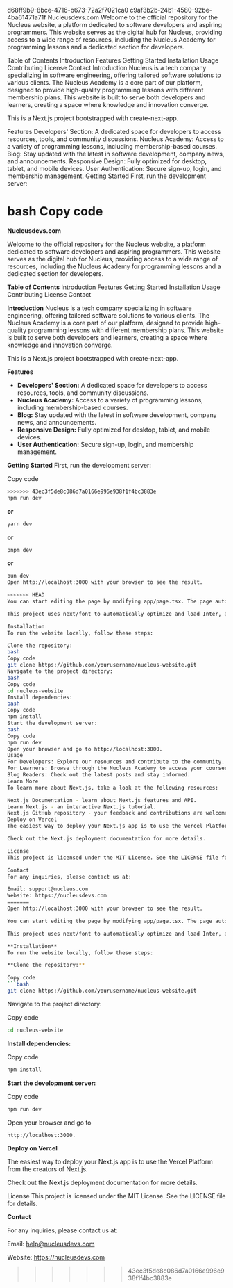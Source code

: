 d68ff9b9-8bce-4716-b673-72a2f7021ca0
c9af3b2b-24b1-4580-92be-4ba61471a71f
Nucleusdevs.com
Welcome to the official repository for the Nucleus website, a platform dedicated to software developers and aspiring programmers. This website serves as the digital hub for Nucleus, providing access to a wide range of resources, including the Nucleus Academy for programming lessons and a dedicated section for developers.

Table of Contents
Introduction
Features
Getting Started
Installation
Usage
Contributing
License
Contact
Introduction
Nucleus is a tech company specializing in software engineering, offering tailored software solutions to various clients. The Nucleus Academy is a core part of our platform, designed to provide high-quality programming lessons with different membership plans. This website is built to serve both developers and learners, creating a space where knowledge and innovation converge.

This is a Next.js project bootstrapped with create-next-app.

Features
Developers' Section: A dedicated space for developers to access resources, tools, and community discussions.
Nucleus Academy: Access to a variety of programming lessons, including membership-based courses.
Blog: Stay updated with the latest in software development, company news, and announcements.
Responsive Design: Fully optimized for desktop, tablet, and mobile devices.
User Authentication: Secure sign-up, login, and membership management.
Getting Started
First, run the development server:

bash
Copy code
=======
**Nucleusdevs.com**

Welcome to the official repository for the Nucleus website, a platform dedicated to software developers and aspiring programmers. This website serves as the digital hub for Nucleus, providing access to a wide range of resources, including the Nucleus Academy for programming lessons and a dedicated section for developers.

**Table of Contents**
Introduction
Features
Getting Started
Installation
Usage
Contributing
License
Contact

**Introduction**
Nucleus is a tech company specializing in software engineering, offering tailored software solutions to various clients. The Nucleus Academy is a core part of our platform, designed to provide high-quality programming lessons with different membership plans. This website is built to serve both developers and learners, creating a space where knowledge and innovation converge.

This is a Next.js project bootstrapped with create-next-app.

**Features**
- **Developers' Section:** A dedicated space for developers to access resources, tools, and community discussions.
- **Nucleus Academy:** Access to a variety of programming lessons, including membership-based courses.
- **Blog:** Stay updated with the latest in software development, company news, and announcements.
- **Responsive Design:** Fully optimized for desktop, tablet, and mobile devices.
- **User Authentication:** Secure sign-up, login, and membership management.

**Getting Started**
First, run the development server:

Copy code
```bash
>>>>>>> 43ec3f5de8c086d7a0166e996e938f1f4bc3883e
npm run dev
```

**or**
```bash
yarn dev
```

**or**
```bash 
pnpm dev
```

**or**
```bash
bun dev
Open http://localhost:3000 with your browser to see the result.

<<<<<<< HEAD
You can start editing the page by modifying app/page.tsx. The page auto-updates as you edit the file.

This project uses next/font to automatically optimize and load Inter, a custom Google Font.

Installation
To run the website locally, follow these steps:

Clone the repository:
bash
Copy code
git clone https://github.com/yourusername/nucleus-website.git
Navigate to the project directory:
bash
Copy code
cd nucleus-website
Install dependencies:
bash
Copy code
npm install
Start the development server:
bash
Copy code
npm run dev
Open your browser and go to http://localhost:3000.
Usage
For Developers: Explore our resources and contribute to the community.
For Learners: Browse through the Nucleus Academy to access your courses.
Blog Readers: Check out the latest posts and stay informed.
Learn More
To learn more about Next.js, take a look at the following resources:

Next.js Documentation - learn about Next.js features and API.
Learn Next.js - an interactive Next.js tutorial.
Next.js GitHub repository - your feedback and contributions are welcome!
Deploy on Vercel
The easiest way to deploy your Next.js app is to use the Vercel Platform from the creators of Next.js.

Check out the Next.js deployment documentation for more details.

License
This project is licensed under the MIT License. See the LICENSE file for details.

Contact
For any inquiries, please contact us at:

Email: support@nucleus.com
Website: https://nucleusdevs.com
=======
Open http://localhost:3000 with your browser to see the result.

You can start editing the page by modifying app/page.tsx. The page auto-updates as you edit the file.

This project uses next/font to automatically optimize and load Inter, a custom Google Font.

**Installation**
To run the website locally, follow these steps:

**Clone the repository:**

Copy code
```bash 
git clone https://github.com/yourusername/nucleus-website.git
```

Navigate to the project directory:

Copy code
```bash 
cd nucleus-website
```

**Install dependencies:**

Copy code
```bash
npm install
```

**Start the development server:**

Copy code
```bash 
npm run dev
```

Open your browser and go to 
```bash 
http://localhost:3000.
```

**Deploy on Vercel**

The easiest way to deploy your Next.js app is to use the Vercel Platform from the creators of Next.js.

Check out the Next.js deployment documentation for more details.

License
This project is licensed under the MIT License. See the LICENSE file for details.

**Contact**

For any inquiries, please contact us at:

Email: help@nucleusdevs.com

Website: https://nucleusdevs.com 
>>>>>>> 43ec3f5de8c086d7a0166e996e938f1f4bc3883e

